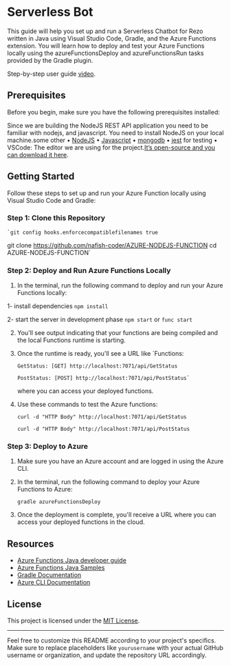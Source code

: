 Serverless Bot
===================================================================

This guide will help you set up and run a Serverless Chatbot for Rezo written in Java using Visual Studio Code, Gradle, and the Azure Functions extension. You will learn how to deploy and test your Azure Functions locally using the azureFunctionsDeploy and azureFunctionsRun tasks provided by the Gradle plugin.

Step-by-step user guide [video](https://drive.google.com/file/d/1x9IS2DblxwA_0w1nplqExBxnYjB929Sm/view?usp=drive_link).

Prerequisites
-------------

Before you begin, make sure you have the following prerequisites installed:

Since we are building the NodeJS REST API application you need to be familiar with nodejs, and javascript.
You need to install NodeJS on your local machine.some other 
•	[NodeJS](https://nodejs.org/en)
•	[Javascript](https://code.visualstudio.com/Docs/languages/javascript)
•	[mongodb](https://www.mongodb.com/)
•	[jest](https://jestjs.io/) for testing
•	VSCode: The editor we are using for the project.[It’s open-source and you can download it here](https://code.visualstudio.com/).


Getting Started
---------------

Follow these steps to set up and run your Azure Function locally using Visual Studio Code and Gradle:

### Step 1: Clone this Repository
    
    `git config hooks.enforcecompatiblefilenames true
git clone https://github.com/nafish-coder/AZURE-NODEJS-FUNCTION
           cd AZURE-NODEJS-FUNCTION` 
    
### Step 2: Deploy and Run Azure Functions Locally

1.  In the terminal, run the following command to deploy and run your Azure Functions locally:
    
  1- install dependencies
   `npm install`
   
  2- start the server in development phase
   `npm start` or `func start`
    
2.  You'll see output indicating that your functions are being compiled and the local Functions runtime is starting.
    
3.  Once the runtime is ready, you'll see a URL like `Functions:

        GetStatus: [GET] http://localhost:7071/api/GetStatus

        PostStatus: [POST] http://localhost:7071/api/PostStatus` 
        
    where you can access your deployed functions.
4. Use these commands to test the Azure functions:

       curl -d "HTTP Body" http://localhost:7071/api/GetStatus
   
       curl -d "HTTP Body" http://localhost:7071/api/PostStatus

    

### Step 3: Deploy to Azure

1.  Make sure you have an Azure account and are logged in using the Azure CLI.
    
2.  In the terminal, run the following command to deploy your Azure Functions to Azure:
    
    `gradle azureFunctionsDeploy` 
    
3.  Once the deployment is complete, you'll receive a URL where you can access your deployed functions in the cloud.

Resources
---------

* [Azure Functions Java developer guide](https://docs.microsoft.com/azure/azure-functions/functions-reference-java)
* [Azure Functions Java Samples](https://github.com/Azure-Samples/azure-functions-java-samples)
* [Gradle Documentation](https://docs.gradle.org/current/userguide/userguide.html)
* [Azure CLI Documentation](https://docs.microsoft.com/en-us/cli/azure/)

License
-------

This project is licensed under the [MIT License](LICENSE).

* * *

Feel free to customize this README according to your project's specifics. Make sure to replace placeholders like `yourusername` with your actual GitHub username or organization, and update the repository URL accordingly.
